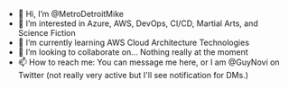 - 👋 Hi, I’m @MetroDetroitMike
- 👀 I’m interested in Azure, AWS, DevOps, CI/CD, Martial Arts, and Science Fiction
- 🌱 I’m currently learning AWS Cloud Architecture Technologies
- 💞️ I’m looking to collaborate on... Nothing really at the moment
- 📫 How to reach me: You can message me here, or I am @GuyNovi on Twitter (not really very active but I'll see notification for DMs.)

<!---
MetroDetroitMike/MetroDetroitMike is a ✨ special ✨ repository because its `README.md` (this file) appears on your GitHub profile.
You can click the Preview link to take a look at your changes.
--->
